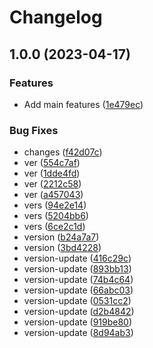 # Changelog

## 1.0.0 (2023-04-17)


### Features

* Add main features ([1e479ec](https://github.com/soberhacker/obsidian-telegram-sync/commit/1e479ecffb9b4a9ad3414405e887c551cdffc67e))


### Bug Fixes

* changes ([f42d07c](https://github.com/soberhacker/obsidian-telegram-sync/commit/f42d07ce0aadc21d5c079500d10b7fef36286541))
* ver ([554c7af](https://github.com/soberhacker/obsidian-telegram-sync/commit/554c7afeca7f30236ccee8790ef9ca67c0ab8cce))
* ver ([1dde4fd](https://github.com/soberhacker/obsidian-telegram-sync/commit/1dde4fd2c81aeb77d7d741fbf529b5b67f1bd3c5))
* ver ([2212c58](https://github.com/soberhacker/obsidian-telegram-sync/commit/2212c583c889b0c946dfe2875cd1bff8355f5dd2))
* ver ([a457043](https://github.com/soberhacker/obsidian-telegram-sync/commit/a457043464d4fcefa2f2854029220fc0d72692e2))
* vers ([94e2e14](https://github.com/soberhacker/obsidian-telegram-sync/commit/94e2e144ddca3f9565d1460b9b21a66857504255))
* vers ([5204bb6](https://github.com/soberhacker/obsidian-telegram-sync/commit/5204bb684945df843a99c99eb33dc707ec9c9d00))
* vers ([6ce2c1d](https://github.com/soberhacker/obsidian-telegram-sync/commit/6ce2c1d61e880ede043d2c8f23174da6b9ef25f1))
* version ([b24a7a7](https://github.com/soberhacker/obsidian-telegram-sync/commit/b24a7a7128e9d7d1f85fde1a942ab5f2f8012178))
* version ([3bd4228](https://github.com/soberhacker/obsidian-telegram-sync/commit/3bd42280f4a0d7f8992ab3aa5830e675b3696a7a))
* version-update ([416c29c](https://github.com/soberhacker/obsidian-telegram-sync/commit/416c29c66bbe03c164fd383be423318733072ebb))
* version-update ([893bb13](https://github.com/soberhacker/obsidian-telegram-sync/commit/893bb13e294859716648cdc67317b5623fd9e30d))
* version-update ([74b4c64](https://github.com/soberhacker/obsidian-telegram-sync/commit/74b4c64f336f703a583eed48f8d717c2e05c55c0))
* version-update ([66abc03](https://github.com/soberhacker/obsidian-telegram-sync/commit/66abc03e38e812f32d6bd1748a99292dfa007cf1))
* version-update ([0531cc2](https://github.com/soberhacker/obsidian-telegram-sync/commit/0531cc297215a891a00018633c7cb3c41ff353f9))
* version-update ([d2b4842](https://github.com/soberhacker/obsidian-telegram-sync/commit/d2b4842b930f14357ca9f782ebf0518d9fa7748b))
* version-update ([919be80](https://github.com/soberhacker/obsidian-telegram-sync/commit/919be80085e99614739ec7f4637592182b894ca9))
* version-update ([8d94ab3](https://github.com/soberhacker/obsidian-telegram-sync/commit/8d94ab30af590d2da6f96b564aaa214e1370192c))

